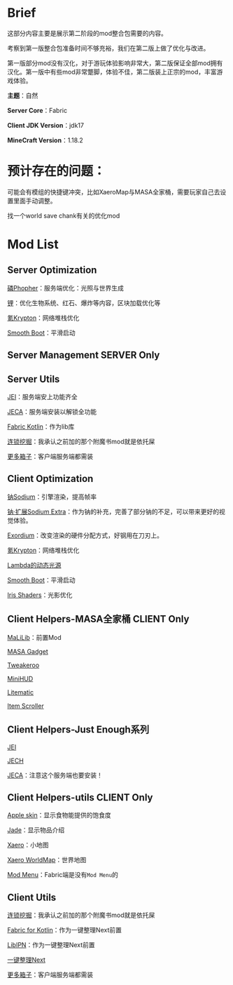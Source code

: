 # Brief
这部分内容主要是展示第二阶段的mod整合包需要的内容。

考察到第一版整合包准备时间不够充裕，我们在第二版上做了优化与改进。

第一版部分mod没有汉化，对于游玩体验影响非常大，第二版保证全部mod拥有汉化。第一版中有些mod非常蹩脚，体验不佳，第二版装上正宗的mod，丰富游戏体验。

**主题**：自然

**Server Core**：Fabric

**Client JDK Version**：jdk17

**MineCraft Version**：1.18.2

# 预计存在的问题：
可能会有模组的快捷键冲突，比如XaeroMap与MASA全家桶，需要玩家自己去设置里面手动调整。

找一个world save  chank有关的优化mod
# Mod List
## Server Optimization
[磷Phopher](https://www.mcmod.cn/class/1766.html)：服务端优化：光照与世界生成

[锂](https://www.mcmod.cn/class/2292.html)：优化生物系统、红石、爆炸等内容，区块加载优化等

[氪Krypton](https://www.mcmod.cn/class/3399.html)：网络堆栈优化

[Smooth Boot](https://www.mcmod.cn/class/3422.html)：平滑启动

## Server Management SERVER Only


## Server Utils
[JEI](https://www.mcmod.cn/class/459.html)：服务端安上功能齐全

[JECA](https://www.mcmod.cn/class/3643.html)：服务端安装以解锁全功能

[Fabric Kotlin](https://www.mcmod.cn/class/2126.html)：作为lib库

[连锁挖掘](https://www.mcmod.cn/class/3080.html)：我承认之前加的那个附魔书mod就是依托屎

[更多箱子](https://www.mcmod.cn/class/20.html)：客户端服务端都需装

## Client Optimization
[钠Sodium](https://www.mcmod.cn/class/2785.html)：引擎渲染，提高帧率 

[钠·扩展Sodium Extra](https://www.mcmod.cn/class/3701.html)：作为钠的补充，完善了部分钠的不足，可以带来更好的视觉体验。

[Exordium](https://www.mcmod.cn/class/7540.html)：改变渲染的硬件分配方式，好钢用在刀刃上。

[氪Krypton](https://www.mcmod.cn/class/3399.html)：网络堆栈优化

[Lambda的动态光源](https://www.mcmod.cn/class/2954.html)

[Smooth Boot](https://www.mcmod.cn/class/3422.html)：平滑启动

[Iris Shaders](https://www.mcmod.cn/class/3697.html)：光影优化

## Client Helpers-MASA全家桶 CLIENT Only
[MaLiLib](https://www.mcmod.cn/class/2298.html)：前置Mod

[MASA Gadget](https://www.mcmod.cn/class/4203.html)

[Tweakeroo](https://www.mcmod.cn/class/2230.html)

[MiniHUD](https://www.mcmod.cn/class/2311.html)

[Litematic](https://www.mcmod.cn/class/2261.html)

[Item Scroller](https://www.mcmod.cn/class/1529.html)
## Client Helpers-Just Enough系列
[JEI](https://www.mcmod.cn/class/459.html) 

[JECH](https://www.mcmod.cn/class/840.html) 

[JECA](https://www.mcmod.cn/class/3643.html)：注意这个服务端也要安装！

## Client Helpers-utils CLIENT Only
[Apple skin](https://www.mcmod.cn/class/744.html)：显示食物能提供的饱食度

[Jade](https://www.mcmod.cn/class/3482.html)：显示物品介绍 

[Xaero](https://www.mcmod.cn/class/1701.html)：小地图

[Xaero WorldMap](https://www.mcmod.cn/class/1483.html)：世界地图

[Mod Menu](https://www.mcmod.cn/class/1675.html)：Fabric端是没有`Mod Menu`的

## Client Utils

[连锁挖掘](https://www.mcmod.cn/class/3080.html)：我承认之前加的那个附魔书mod就是依托屎

[Fabric for Kotlin](https://www.mcmod.cn/class/2126.html)：作为一键整理Next前置

[LibIPN](https://www.mcmod.cn/class/7713.html)：作为一键整理Next前置

[一键整理Next](https://www.mcmod.cn/class/4104.html)

[更多箱子](https://www.mcmod.cn/class/20.html)：客户端服务端都需装


